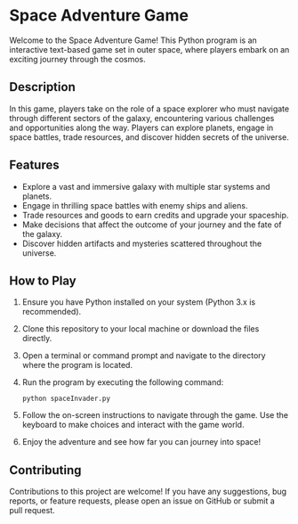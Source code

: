 # Space Adventure Game

Welcome to the Space Adventure Game! This Python program is an interactive text-based game set in outer space, where players embark on an exciting journey through the cosmos.

## Description

In this game, players take on the role of a space explorer who must navigate through different sectors of the galaxy, encountering various challenges and opportunities along the way. Players can explore planets, engage in space battles, trade resources, and discover hidden secrets of the universe.

## Features

- Explore a vast and immersive galaxy with multiple star systems and planets.
- Engage in thrilling space battles with enemy ships and aliens.
- Trade resources and goods to earn credits and upgrade your spaceship.
- Make decisions that affect the outcome of your journey and the fate of the galaxy.
- Discover hidden artifacts and mysteries scattered throughout the universe.

## How to Play

1. Ensure you have Python installed on your system (Python 3.x is recommended).

2. Clone this repository to your local machine or download the files directly.

3. Open a terminal or command prompt and navigate to the directory where the program is located.

4. Run the program by executing the following command:

    ```
    python spaceInvader.py
    ```

5. Follow the on-screen instructions to navigate through the game. Use the keyboard to make choices and interact with the game world.

6. Enjoy the adventure and see how far you can journey into space!

## Contributing

Contributions to this project are welcome! If you have any suggestions, bug reports, or feature requests, please open an issue on GitHub or submit a pull request.

